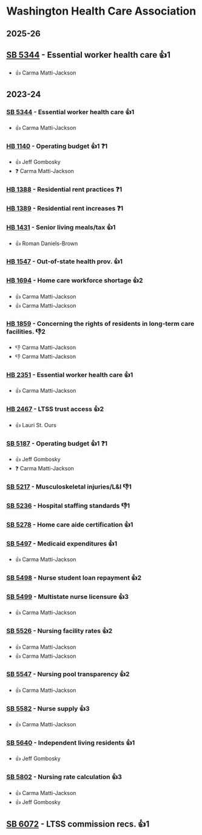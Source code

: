 # Washington Health Care Association
## 2025-26

## [SB 5344](/bill/2025-26/sb/5344/) - Essential worker health care 👍1  
* 👍 Carma Matti-Jackson

## 2023-24

### [SB 5344](/bill/2023-24/sb/5344/) - Essential worker health care 👍1  
* 👍 Carma Matti-Jackson

### [HB 1140](/bill/2023-24/hb/1140/) - Operating budget 👍1  ❓1
* 👍 Jeff Gombosky
* ❓ Carma Matti-Jackson

### [HB 1388](/bill/2023-24/hb/1388/) - Residential rent practices   ❓1

### [HB 1389](/bill/2023-24/hb/1389/) - Residential rent increases   ❓1

### [HB 1431](/bill/2023-24/hb/1431/) - Senior living meals/tax 👍1  
* 👍 Roman Daniels-Brown

### [HB 1547](/bill/2023-24/hb/1547/) - Out-of-state health prov. 👍1  

### [HB 1694](/bill/2023-24/hb/1694/) - Home care workforce shortage 👍2  
* 👍 Carma Matti-Jackson
* 👍 Carma Matti-Jackson

### [HB 1859](/bill/2023-24/hb/1859/) - Concerning the rights of residents in long-term care facilities.  👎2 
* 👎 Carma Matti-Jackson
* 👎 Carma Matti-Jackson

### [HB 2351](/bill/2023-24/hb/2351/) - Essential worker health care 👍1  
* 👍 Carma Matti-Jackson

### [HB 2467](/bill/2023-24/hb/2467/) - LTSS trust access 👍2  
* 👍 Lauri St. Ours

### [SB 5187](/bill/2023-24/sb/5187/) - Operating budget 👍1  ❓1
* 👍 Jeff Gombosky
* ❓ Carma Matti-Jackson

### [SB 5217](/bill/2023-24/sb/5217/) - Musculoskeletal injuries/L&I  👎1 

### [SB 5236](/bill/2023-24/sb/5236/) - Hospital staffing standards  👎1 

### [SB 5278](/bill/2023-24/sb/5278/) - Home care aide certification 👍1  

### [SB 5497](/bill/2023-24/sb/5497/) - Medicaid expenditures 👍1  
* 👍 Carma Matti-Jackson

### [SB 5498](/bill/2023-24/sb/5498/) - Nurse student loan repayment 👍2  

### [SB 5499](/bill/2023-24/sb/5499/) - Multistate nurse licensure 👍3  
* 👍 Carma Matti-Jackson

### [SB 5526](/bill/2023-24/sb/5526/) - Nursing facility rates 👍2  
* 👍 Carma Matti-Jackson
* 👍 Carma Matti-Jackson

### [SB 5547](/bill/2023-24/sb/5547/) - Nursing pool transparency 👍2  
* 👍 Carma Matti-Jackson

### [SB 5582](/bill/2023-24/sb/5582/) - Nurse supply 👍3  
* 👍 Carma Matti-Jackson

### [SB 5640](/bill/2023-24/sb/5640/) - Independent living residents 👍1  
* 👍 Jeff Gombosky

### [SB 5802](/bill/2023-24/sb/5802/) - Nursing rate calculation 👍3  
* 👍 Carma Matti-Jackson
* 👍 Jeff Gombosky

## [SB 6072](/bill/2023-24/sb/6072/) - LTSS commission recs. 👍1  
